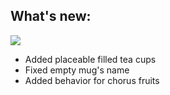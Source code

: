 ## What's new:

![](https://us-east-1.tixte.net/uploads/melontini.tixte.co/filled_tea_cups.png)

- Added placeable filled tea cups
- Fixed empty mug's name
- Added behavior for chorus fruits